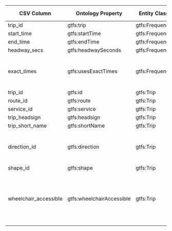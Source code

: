 | CSV Column           | Ontology Property | Entity Class | Rel. Entity Class | Subject Generation    | Join Condition | Datatype | Function Name | Function Output |
| --- | --- | --- | --- | --- | --- | --- | --- | --- |
| trip_id | gtfs:trip | gtfs:Frequency | gtfs:Trip | ex:frequency/{trip_id}/{start_time} | trip_id | xsd:string |  |  |
| start_time | gtfs:startTime | gtfs:Frequency |  | ex:frequency/{trip_id}/{start_time} |  | xsd:time |  |  |
| end_time | gtfs:endTime | gtfs:Frequency |  | ex:frequency/{trip_id}/{start_time} |  | xsd:time |  |  |
| headway_secs | gtfs:headwaySeconds | gtfs:Frequency |  | ex:frequency/{trip_id}/{start_time} |  | xsd:positiveInteger |  |  |
| exact_times | gtfs:usesExactTimes | gtfs:Frequency | skos:Concept (exact-times) | ex:frequency/{trip_id}/{start_time} |  | xsd:integer | @en | mapExactTimes {'0': '.../exact-times/frequency', '1': '.../exact-times/schedule'} |
| trip_id | gtfs:id | gtfs:Trip |  | ex:trip/{trip_id} | trip_id | xsd:string |  |  |
| route_id | gtfs:route | gtfs:Trip | gtfs:Route | ex:trip/{trip_id} | route_id | xsd:string |  |  |
| service_id | gtfs:service | gtfs:Trip | gtfs:Service | ex:trip/{trip_id} | service_id | xsd:string |  |  |
| trip_headsign | gtfs:headsign | gtfs:Trip |  | ex:trip/{trip_id} |  | xsd:string | @es |  |
| trip_short_name | gtfs:shortName | gtfs:Trip |  | ex:trip/{trip_id} |  | xsd:string | @es |  |
| direction_id | gtfs:direction | gtfs:Trip | skos:Concept (direction) | ex:trip/{trip_id} |  | xsd:integer | @en | mapDirection {'0': '.../direction/one-direction', '1': '.../direction/opposite-direction'} |
| shape_id | gtfs:shape | gtfs:Trip | gtfs:Shape | ex:trip/{trip_id} | shape_id | xsd:string |  |  |
| wheelchair_accessible | gtfs:wheelchairAccessible | gtfs:Trip | skos:Concept (wheelchair-accessible) | ex:trip/{trip_id} |  | xsd:integer | @en | mapWheelchairAccess {'0': '.../wheelchair-accesible/no-information', '1': '.../wheelchair-accesible/accesible', '2': '.../wheelchair-accesible/inaccesible'} |
